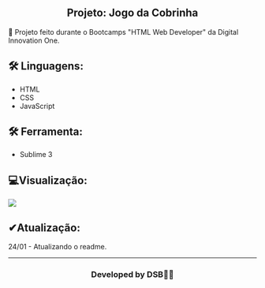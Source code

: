 <h2 align="center">Projeto: Jogo da Cobrinha</h2
​    


## 🚀 Projeto feito durante o Bootcamps "HTML Web Developer" da Digital Innovation One.






## 🛠 Linguagens:

* HTML
* CSS
* JavaScript



## 🛠 Ferramenta:

* Sublime 3



##  💻Visualização:

<img src="/Projeto-Donkey%20kong/imgmain.jpg">





##  ✔Atualização:
24/01 - Atualizando o readme.



---

<h3><p align= center>Developed by <strong>DSB🐱‍👤</strong></p><h3>
